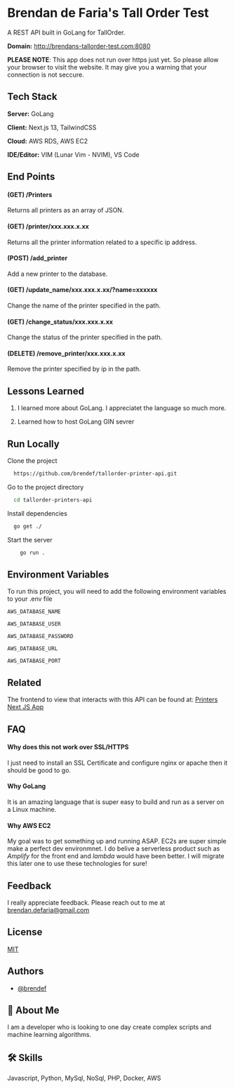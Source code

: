 
# Brendan de Faria's Tall Order Test 

A REST API built in GoLang for TallOrder. 

**Domain:** http://brendans-tallorder-test.com:8080

**PLEASE NOTE**: This app does not run over https just yet. So please allow your browser to visit the website. It may give you a warning that your connection is not seccure.



## Tech Stack

**Server:** GoLang

**Client:** Next.js 13, TailwindCSS

**Cloud:** AWS RDS, AWS EC2

**IDE/Editor:** VIM (Lunar Vim - NVIM), VS Code
## End Points

#### (GET) /Printers
Returns all printers as an array of JSON.

#### (GET) /printer/**xxx.xxx.x.xx**
Returns all the printer information related to a specific ip address.

#### (POST) /add_printer
 Add a new printer to the database. 

#### (GET) /update_name/**xxx.xxx.x.xx**/?name=**xxxxxx**
Change the name of the printer specified in the path.

#### (GET) /change_status/**xxx.xxx.x.xx**
Change the status of the printer specified in the path.

#### (DELETE) /remove_printer/**xxx.xxx.x.xx**
Remove the printer specified by ip in the path.
## Lessons Learned

1. I learned more about GoLang. I appreciatet the language so much more.

2. Learned how to host GoLang GIN sevrer



## Run Locally

Clone the project

```bash
  https://github.com/brendef/tallorder-printer-api.git
```

Go to the project directory

```bash
  cd tallorder-printers-api
```

Install dependencies

```bash
  go get ./
```

Start the server

```bash
    go run .
```


## Environment Variables

To run this project, you will need to add the following environment variables to your .env file

`AWS_DATABASE_NAME`

`AWS_DATABASE_USER`

`AWS_DATABASE_PASSWORD`

`AWS_DATABASE_URL`

`AWS_DATABASE_PORT`
## Related

The frontend to view that interacts with this API can be found at:
[Printers Next JS App](https://github.com/brendef/tallorder-printers-crud)


## FAQ

#### Why does this not work over SSL/HTTPS

I just need to install an SSL Certificate and configure nginx or apache then it should be good to go.

#### Why GoLang

It is an amazing language that is super easy to build and run as a server on a Linux machine.

#### Why AWS EC2

My goal was to get something up and running ASAP. EC2s are super simple make a perfect dev environmnet. I do belive a serverless product such as *Amplify* for the front end and *lambda* would have been better. I will migrate this later one to use these technologies for sure!
## Feedback

I really appreciate feedback. Please reach out to me at brendan.defaria@gmail.com


## License

[MIT](https://choosealicense.com/licenses/mit/)


## Authors

- [@brendef](https://www.github.com/brendef)


## 🚀 About Me
I am a developer who is looking to one day create complex scripts and machine learning algorithms.


## 🛠 Skills
Javascript, Python, MySql, NoSql, PHP, Docker, AWS

